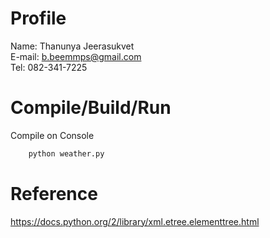 # Profile
Name: Thanunya Jeerasukvet <br />
E-mail: b.beemmps@gmail.com <br />
Tel: 082-341-7225

# Compile/Build/Run
Compile on Console
```python
	python weather.py
``` 

# Reference
https://docs.python.org/2/library/xml.etree.elementtree.html
